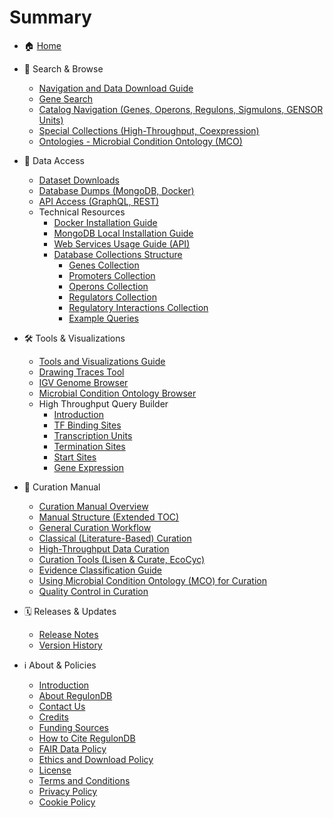 # Summary

- 🏠 [Home](README.md)

- 🔎 Search & Browse
  - [Navigation and Data Download Guide](01_search_browse/README.md)
  - [Gene Search](01_search_browse/gene_search.md)
  - [Catalog Navigation (Genes, Operons, Regulons, Sigmulons, GENSOR Units)](01_search_browse/catalog_navigation.md)
  - [Special Collections (High-Throughput, Coexpression)](01_search_browse/collections.md)
  - [Ontologies - Microbial Condition Ontology (MCO)](01_search_browse/ontologies_mco.md)

- 📂 Data Access
  - [Dataset Downloads](02_data_access/dataset_downloads.md)
  - [Database Dumps (MongoDB, Docker)](02_data_access/database_dumps.md)
  - [API Access (GraphQL, REST)](02_data_access/api_access.md)
  - Technical Resources
    - [Docker Installation Guide](02_data_access/technical_resources/docker_installation.md)
    - [MongoDB Local Installation Guide](02_data_access/technical_resources/mongodb_installation.md)
    - [Web Services Usage Guide (API)](02_data_access/technical_resources/web_services_usage.md)
    - [Database Collections Structure](02_data_access/technical_resources/database_collections/README.md)
      - [Genes Collection](02_data_access/technical_resources/database_collections/genes_collection.md)
      - [Promoters Collection](02_data_access/technical_resources/database_collections/promoters_collection.md)
      - [Operons Collection](02_data_access/technical_resources/database_collections/operons_collection.md)
      - [Regulators Collection](02_data_access/technical_resources/database_collections/regulators_collection.md)
      - [Regulatory Interactions Collection](02_data_access/technical_resources/database_collections/regulatory_interactions_collection.md)
      - [Example Queries](02_data_access/technical_resources/database_collections/examples_queries.md)

- 🛠️ Tools & Visualizations
  - [Tools and Visualizations Guide](03_tools_visualizations/README.md)
  - [Drawing Traces Tool](03_tools_visualizations/drawing_traces_tool.md)
  - [IGV Genome Browser](03_tools_visualizations/igv_browser.md)
  - [Microbial Condition Ontology Browser](03_tools_visualizations/mco_browser.md)
  - High Throughput Query Builder
    - [Introduction](03_tools_visualizations/ht_query_builder/README.md)
    - [TF Binding Sites](03_tools_visualizations/ht_query_builder/tf_binding_sites.md)
    - [Transcription Units](03_tools_visualizations/ht_query_builder/transcription_units.md)
    - [Termination Sites](03_tools_visualizations/ht_query_builder/termination_sites.md)
    - [Start Sites](03_tools_visualizations/ht_query_builder/start_sites.md)
    - [Gene Expression](03_tools_visualizations/ht_query_builder/gene_expression.md)

- 📑 Curation Manual
  - [Curation Manual Overview](04_curation_manual/README.md)
  - [Manual Structure (Extended TOC)](04_curation_manual/manual_index.md)
  - [General Curation Workflow](04_curation_manual/curation_workflow.md)
  - [Classical (Literature-Based) Curation](04_curation_manual/classical_curation.md)
  - [High-Throughput Data Curation](04_curation_manual/ht_data_curation.md)
  - [Curation Tools (Lisen & Curate, EcoCyc)](04_curation_manual/curation_tools.md)
  - [Evidence Classification Guide](04_curation_manual/evidence_classification.md)
  - [Using Microbial Condition Ontology (MCO) for Curation](04_curation_manual/mco_usage_curation.md)
  - [Quality Control in Curation](04_curation_manual/quality_control.md)

- 🗓️ Releases & Updates
  - [Release Notes](05_releases_updates/release_notes.md)
  - [Version History](05_releases_updates/version_history.md)

- ℹ️ About & Policies
  - [Introduction](00_about_policies/README.md)
  - [About RegulonDB](00_about_policies/about_us.md)
  - [Contact Us](00_about_policies/contact_us.md)
  - [Credits](00_about_policies/credits.md)
  - [Funding Sources](00_about_policies/funding_credits.md)
  - [How to Cite RegulonDB](00_about_policies/how_to_cite.md)
  - [FAIR Data Policy](00_about_policies/fair_policy.md)
  - [Ethics and Download Policy](00_about_policies/ethics_and_download_policy.md)
  - [License](00_about_policies/license.md)
  - [Terms and Conditions](00_about_policies/terms_conditions.md)
  - [Privacy Policy](00_about_policies/privacy_policy.md)
  - [Cookie Policy](00_about_policies/cookie_policy.md)
